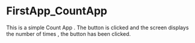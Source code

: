 # FirstApp_CountApp
This is a simple Count App . The button is clicked and the screen displays the number of times , the button has been clicked.
